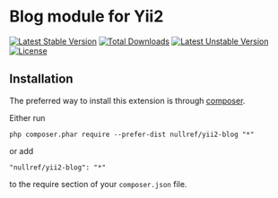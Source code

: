 Blog module for Yii2
====================
[![Latest Stable Version](https://poser.pugx.org/nullref/yii2-blog/v/stable)](https://packagist.org/packages/nullref/yii2-blog) [![Total Downloads](https://poser.pugx.org/nullref/yii2-blog/downloads)](https://packagist.org/packages/nullref/yii2-blog) [![Latest Unstable Version](https://poser.pugx.org/nullref/yii2-blog/v/unstable)](https://packagist.org/packages/nullref/yii2-blog) [![License](https://poser.pugx.org/nullref/yii2-blog/license)](https://packagist.org/packages/nullref/yii2-blog)


Installation
------------

The preferred way to install this extension is through [composer](http://getcomposer.org/download/).

Either run

```
php composer.phar require --prefer-dist nullref/yii2-blog "*"
```

or add

```
"nullref/yii2-blog": "*"
```

to the require section of your `composer.json` file.
